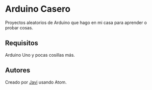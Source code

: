 # Arduino Casero
Proyectos aleatorios de Arduino que hago en mi casa para aprender o probar cosas.

## Requisitos
Arduino Uno y pocas cosillas más.

## Autores
Creado por [Javi](https://github.com/javiburgos) usando Atom.
